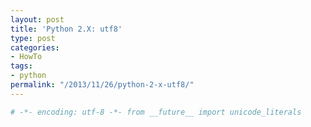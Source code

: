```yaml
---
layout: post
title: 'Python 2.X: utf8'
type: post
categories:
- HowTo
tags:
- python
permalink: "/2013/11/26/python-2-x-utf8/"
---
```

```python
# -*- encoding: utf-8 -*- from __future__ import unicode_literals
```
